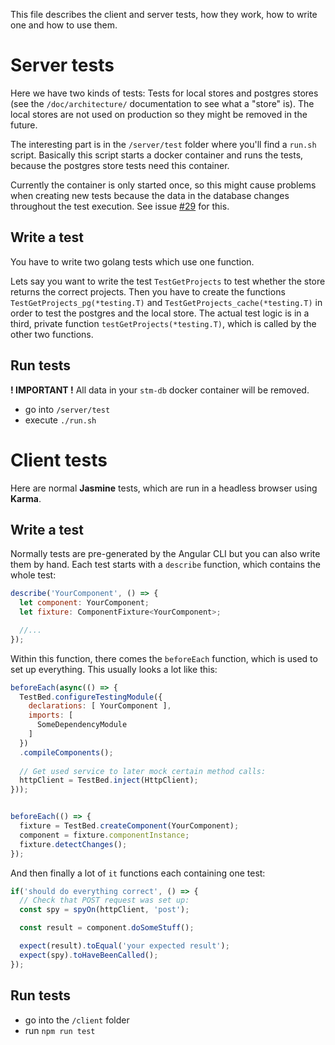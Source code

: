This file describes the client and server tests, how they work, how to write one and how to use them.

# Server tests

Here we have two kinds of tests: Tests for local stores and postgres stores (see the `/doc/architecture/` documentation to see what a "store" is).
The local stores are not used on production so they might be removed in the future.

The interesting part is in the `/server/test` folder where you'll find a `run.sh` script.
Basically this script starts a docker container and runs the tests, because the postgres store tests need this container.

Currently the container is only started once, so this might cause problems when creating new tests because the data in the database changes throughout the test execution.
See issue [#29](https://github.com/hauke96/simple-task-manager/issues/29) for this.

## Write a test

You have to write two golang tests which use one function.

Lets say you want to write the test `TestGetProjects` to test whether the store returns the correct projects.
Then you have to create the functions `TestGetProjects_pg(*testing.T)` and `TestGetProjects_cache(*testing.T)` in order to test the postgres and the local store.
The actual test logic is in a third, private function `testGetProjects(*testing.T)`, which is called by the other two functions.

## Run tests

**! IMPORTANT !** All data in your `stm-db` docker container will be removed.

* go into `/server/test`
* execute `./run.sh`

# Client tests

Here are normal **Jasmine** tests, which are run in a headless browser using **Karma**.

## Write a test

Normally tests are pre-generated by the Angular CLI but you can also write them by hand.
Each test starts with a `describe` function, which contains the whole test:

```javascript
describe('YourComponent', () => {
  let component: YourComponent;
  let fixture: ComponentFixture<YourComponent>;

  //...
});
```

Within this function, there comes the `beforeEach` function, which is used to set up everything.
This usually looks a lot like this:

```javascript
beforeEach(async(() => {
  TestBed.configureTestingModule({
    declarations: [ YourComponent ],
    imports: [
      SomeDependencyModule
    ]
  })
  .compileComponents();
  
  // Get used service to later mock certain method calls:
  httpClient = TestBed.inject(HttpClient);
}));


beforeEach(() => {
  fixture = TestBed.createComponent(YourComponent);
  component = fixture.componentInstance;
  fixture.detectChanges();
});
```

And then finally a lot of `it` functions each containing one test:

```javascript
if('should do everything correct', () => {
  // Check that POST request was set up:
  const spy = spyOn(httpClient, 'post');

  const result = component.doSomeStuff();

  expect(result).toEqual('your expected result');
  expect(spy).toHaveBeenCalled();
});
```

## Run tests

* go into the `/client` folder
* run `npm run test`